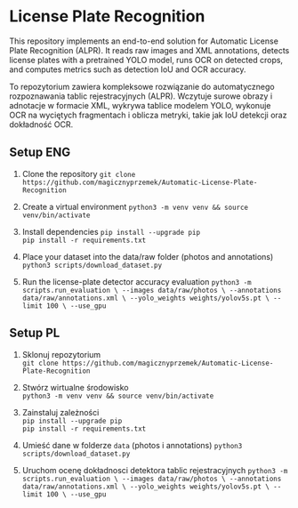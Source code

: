 # License Plate Recognition 

This repository implements an end-to-end solution for Automatic License Plate Recognition (ALPR). It reads raw images and XML annotations, detects license plates with a pretrained YOLO model, runs OCR on detected crops, and computes metrics such as detection IoU and OCR accuracy.

To repozytorium zawiera kompleksowe rozwiązanie do automatycznego rozpoznawania tablic rejestracyjnych (ALPR). Wczytuje surowe obrazy i adnotacje w formacie XML, wykrywa tablice modelem YOLO, wykonuje OCR na wyciętych fragmentach i oblicza metryki, takie jak IoU detekcji oraz dokładność OCR.

## Setup ENG

1. Clone the repository
   `git clone https://github.com/magicznyprzemek/Automatic-License-Plate-Recognition`

2. Create a virtual environment
   `python3 -m venv venv && source venv/bin/activate`

3. Install dependencies 
   `pip install --upgrade pip`  
   `pip install -r requirements.txt`

4. Place your dataset into the data/raw folder (photos and annotations)
   `python3 scripts/download_dataset.py`

6. Run the license-plate detector accuracy evaluation
   `python3 -m scripts.run_evaluation \
  --images data/raw/photos \
  --annotations data/raw/annotations.xml \
  --yolo_weights weights/yolov5s.pt \
  --limit 100 \
  --use_gpu`

## Setup PL

1. Sklonuj repozytorium  
   `git clone https://github.com/magicznyprzemek/Automatic-License-Plate-Recognition`

2. Stwórz wirtualne środowisko  
   `python3 -m venv venv && source venv/bin/activate`

3. Zainstaluj zależności  
   `pip install --upgrade pip`  
   `pip install -r requirements.txt`

4. Umieść dane w folderze `data` (photos i annotations) 
   `python3 scripts/download_dataset.py`

6. Uruchom ocenę dokładnosci detektora tablic rejestracyjnych
   `python3 -m scripts.run_evaluation \
  --images data/raw/photos \
  --annotations data/raw/annotations.xml \
  --yolo_weights weights/yolov5s.pt \
  --limit 100 \
  --use_gpu`
